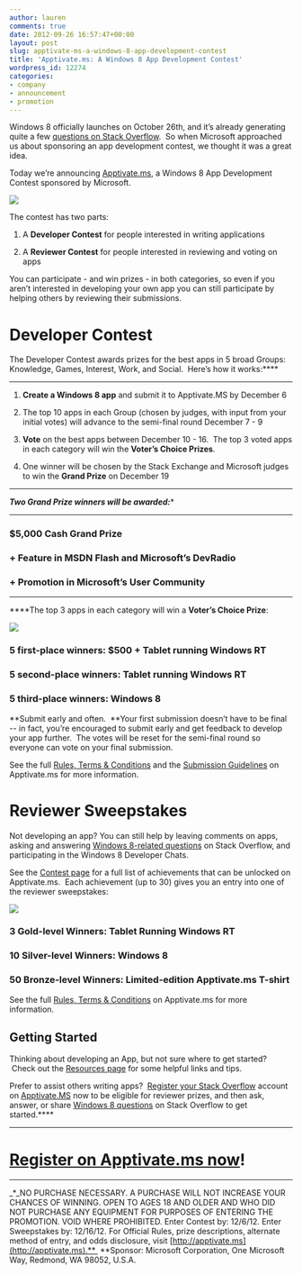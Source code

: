 ```yaml
---
author: lauren
comments: true
date: 2012-09-26 16:57:47+00:00
layout: post
slug: apptivate-ms-a-windows-8-app-development-contest
title: 'Apptivate.ms: A Windows 8 App Development Contest'
wordpress_id: 12274
categories:
- company
- announcement
- promotion
---
```


Windows 8 officially launches on October 26th, and it’s already generating quite a few [questions on Stack Overflow](http://stackoverflow.com/questions/tagged/windows-8).  So when Microsoft approached us about sponsoring an app development contest, we thought it was a great idea.

Today we’re announcing [Apptivate.ms](http://apptivate.ms/), a Windows 8 App Development Contest sponsored by Microsoft.


[![](http://blog.stackoverflow.com/wp-content/uploads/apptivate-logo1.png)](http://apptivate.ms)


The contest has two parts:



	
  1. A **Developer Contest** for people interested in writing applications

	
  2. A **Reviewer Contest** for people interested in reviewing and voting on apps


You can participate - and win prizes - in both categories, so even if you aren’t interested in developing your own app you can still participate by helping others by reviewing their submissions.




# Developer Contest


The Developer Contest awards prizes for the best apps in 5 broad Groups: Knowledge, Games, Interest, Work, and Social.  Here’s how it works:****
****



	
  1. **Create a Windows 8 app** and submit it to Apptivate.MS by December 6

	
  2. The top 10 apps in each Group (chosen by judges, with input from your initial votes) will advance to the semi-final round December 7 - 9

	
  3. **Vote** on the best apps between December 10 - 16.  The top 3 voted apps in each category will win the **Voter’s Choice Prizes**.

	
  4. One winner will be chosen by the Stack Exchange and Microsoft judges to win the **Grand Prize** on December 19


****
****Two Grand Prize winners* will be awarded:****
****


### **$5,000 Cash Grand Prize**




### **+ Feature in MSDN Flash and Microsoft’s DevRadio**




### **+ Promotion in Microsoft’s User Community**


****
****The top 3 apps in each category will win a **Voter’s Choice Prize**:


[![](http://blog.stackoverflow.com/wp-content/uploads/dev-prizes2.png)](http://apptivate.ms/contest#developer-contest)





### 5 first-place winners: **$500 + Tablet running Windows RT**




### 5 second-place winners: **Tablet running Windows RT**




### 5 third-place winners: **Windows 8**


**Submit early and often.  **Your first submission doesn’t have to be final -- in fact, you’re encouraged to submit early and get feedback to develop your app further.  The votes will be reset for the semi-final round so everyone can vote on your final submission.

See the full [Rules, Terms & Conditions](http://apptivate.ms/contest#rules-terms-conditions) and the [Submission Guidelines](http://apptivate.ms/apps/guidelines) on Apptivate.ms for more information.




# 




# **Reviewer Sweepstakes**


Not developing an app? You can still help by leaving comments on apps, asking and answering [Windows 8-related questions](http://apptivate.ms/questions) on Stack Overflow, and participating in the Windows 8 Developer Chats.

See the [Contest page](http://apptivate.ms/contest#reviewer-contest) for a full list of achievements that can be unlocked on Apptivate.ms.  Each achievement (up to 30) gives you an entry into one of the reviewer sweepstakes:


[![](http://blog.stackoverflow.com/wp-content/uploads/reviewer-prizes-png2.png)](http://apptivate.ms/contest#reviewer-contest)





### 3 Gold-level Winners: **Tablet Running Windows RT**




### 10 Silver-level Winners: **Windows 8**




### 50 Bronze-level Winners: **Limited-edition Apptivate.ms T-shirt**




See the full [Rules, Terms & Conditions](http://apptivate.ms/contest#rules-terms-conditions) on Apptivate.ms for more information.





## ****Getting Started****




Thinking about developing an App, but not sure where to get started?  Check out the [Resources page](http://apptivate.ms/resources) for some helpful links and tips.


Prefer to assist others writing apps?  [Register your Stack Overflow](http://apptivate.ms/login) account on [Apptivate.MS](http://apptivate.ms/) now to be eligible for reviewer prizes, and then ask, answer, or share [Windows 8 questions](http://apptivate.ms/questions) on Stack Overflow to get started.****
****


# 




# [Register on Apptivate.ms now](http://apptivate.ms/login)!






* * *




_*_NO PURCHASE NECESSARY. A PURCHASE WILL NOT INCREASE YOUR CHANCES OF WINNING. OPEN TO AGES 18 AND OLDER AND WHO DID NOT PURCHASE ANY EQUIPMENT FOR PURPOSES OF ENTERING THE PROMOTION. VOID WHERE PROHIBITED. Enter Contest by: 12/6/12. Enter Sweepstakes by: 12/16/12. For Official Rules, prize descriptions, alternate method of entry, and odds disclosure, visit [http://apptivate.ms](http://apptivate.ms).**  **Sponsor: Microsoft Corporation, One Microsoft Way, Redmond, WA 98052, U.S.A.
